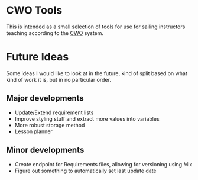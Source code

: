 # CWO Tools
This is intended as a small selection of tools for use for sailing instructors teaching according to the [CWO](https://www.cwo.nl) system.

# Future Ideas
Some ideas I would like to look at in the future, kind of split based on what kind of work it is, but in no particular order.

## Major developments
* Update/Extend requirement lists
* Improve styling stuff and extract more values into variables
* More robust storage method
* Lesson planner

## Minor developments
* Create endpoint for Requirements files, allowing for versioning using Mix
* Figure out something to automatically set last update date
